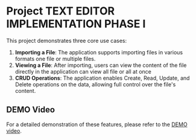 # Project TEXT EDITOR  IMPLEMENTATION PHASE I

This project demonstrates three core use cases:

1. **Importing a File**: The application supports importing files in various formats one file or multiple files.
2. **Viewing a File**: After importing, users can view the content of the file directly in the application can view all file or all at once
3. **CRUD Operations**: The application enables Create, Read, Update, and Delete operations on the data, allowing full control over the file's content.

## DEMO Video

For a detailed demonstration of these features, please refer to the [DEMO video](https://shorturl.at/GUFjz).

